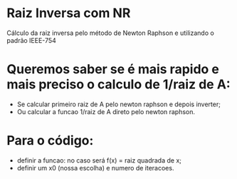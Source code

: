 # Raiz Inversa com NR
Cálculo da raiz inversa pelo método de Newton Raphson e utilizando o padrão IEEE-754

# Queremos saber se é mais rapido e mais preciso o calculo de 1/raiz de A:
- Se calcular primeiro raiz de A pelo newton raphson e depois inverter;
- Ou calcular a funcao 1/raiz de A direto pelo newton raphson.

# Para o código:
- definir a funcao: no caso será f(x) = raiz quadrada de x;
- definir um x0 (nossa escolha) e numero de iteracoes.
